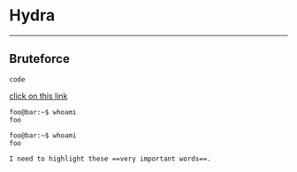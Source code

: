 # Hydra
---

## Bruteforce
`code`

[click on this link](#my-multi-word-header)
```shell
foo@bar:~$ whoami
foo
```



```console
foo@bar:~$ whoami
foo
```
	I need to highlight these ==very important words==.
